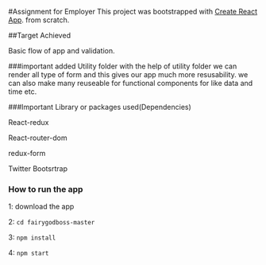 #Assignment for Employer
This project was bootstrapped with [Create React App](https://github.com/facebookincubator/create-react-app). from scratch.

##Target Achieved

Basic flow of app and validation. 

###important
added Utility folder with the help of utility folder we can render all type of form and this gives our app much more resusability. we can also make many reuseable for functional components for like data and time etc.


###Important Library or packages used(Dependencies)

React-redux

React-router-dom

redux-form

Twitter Bootsrtrap

### How to run the app
1: download the app

2: `cd fairygodboss-master`

3: `npm install`

4: `npm start`


   